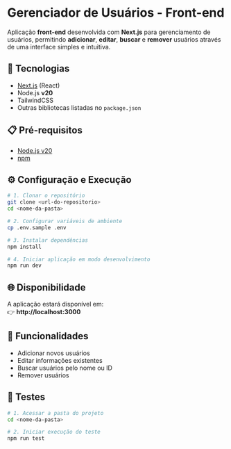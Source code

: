 # Gerenciador de Usuários - Front-end

Aplicação **front-end** desenvolvida com **Next.js** para gerenciamento de usuários, permitindo **adicionar**, **editar**, **buscar** e **remover** usuários através de uma interface simples e intuitiva.

## 🚀 Tecnologias

- [Next.js](https://nextjs.org/) (React)
- Node.js **v20**
- TailwindCSS
- Outras bibliotecas listadas no `package.json`

## 📋 Pré-requisitos

- [Node.js v20](https://nodejs.org/)
- [npm](https://www.npmjs.com/)

## ⚙️ Configuração e Execução

```bash
# 1. Clonar o repositório
git clone <url-do-repositorio>
cd <nome-da-pasta>

# 2. Configurar variáveis de ambiente
cp .env.sample .env

# 3. Instalar dependências
npm install

# 4. Iniciar aplicação em modo desenvolvimento
npm run dev
```

## 🌐 Disponibilidade

A aplicação estará disponível em:  
👉 **http://localhost:3000**

## 📌 Funcionalidades

- Adicionar novos usuários
- Editar informações existentes
- Buscar usuários pelo nome ou ID
- Remover usuários

## 🧪 Testes

```bash
# 1. Acessar a pasta do projeto
cd <nome-da-pasta>

# 2. Iniciar execução do teste
npm run test
```
